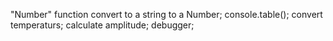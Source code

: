"Number" function convert to a string to a Number;
console.table();
convert temperaturs;
calculate amplitude;
debugger;
